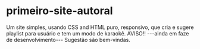 # primeiro-site-autoral
Um site simples, usando CSS and HTML puro, responsivo, que cria e sugere playlist para usuário e tem um modo de  karaokê.
           AVISO!! ---ainda em faze de desenvolvimento---
Sugestão são bem-vindas.
